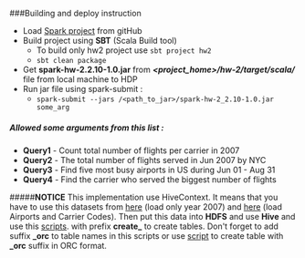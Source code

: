 ###Building and deploy instruction

*  Load [Spark project](https://github.com/ltv12/spark) from gitHub
* Build project using **SBT** (Scala Build tool)
    * To build only hw2 project use ```sbt project hw2```
    * ``` sbt clean package ```
*  Get **spark-hw-2.2.10-1.0.jar** from ***<project_home>/hw-2/target/scala/*** file from local machine to HDP
*  Run jar file using spark-submit :
    * ``` spark-submit --jars /<path_to_jar>/spark-hw-2_2.10-1.0.jar some_arg ```

##### Allowed some arguments from this list :

* **Query1** - Count total number of flights per carrier in 2007
* **Query2** - The total number of flights served in Jun 2007 by NYC
* **Query3** - Find five most busy airports in US during Jun 01 - Aug 31
* **Query4** - Find the carrier who served the biggest number of flights

#####**NOTICE**
This implementation use HiveContext. It means that you have to use this
datasets from [here](http://stat-computing.org/dataexpo/2009/the-data.html)
(load only year 2007) and [here](http://stat-computing.org/dataexpo/2009/supplemental-data.html)
(load Airports and Carrier Codes).
Then put this data into **HDFS** and use **Hive** and use this [scripts](https://github.com/ltv12/hive/tree/master/hive/hw-1/scripts).
with prefix **create_** to create tables. Don't forget to add suffix **_orc** to table names in this scripts or use
[script](https://github.com/ltv12/hive/blob/master/hive/hw-4/scripts/scheme_ORC.sql) to create table with **_orc**
suffix in ORC format.

